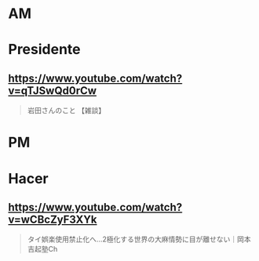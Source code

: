 # AM
# Presidente

## https://www.youtube.com/watch?v=qTJSwQd0rCw

> 岩田さんのこと 【雑談】 

# PM
# Hacer

## https://www.youtube.com/watch?v=wCBcZyF3XYk

> タイ娯楽使用禁止化へ…2極化する世界の大麻情勢に目が離せない｜岡本吉起塾Ch 
